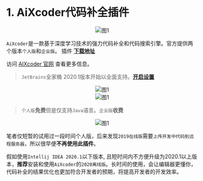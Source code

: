 # 1. AiXcoder代码补全插件

<div align="center"><img src="./images/1002/1.png" alt="图1"/></div>

`AiXcoder`是一款基于深度学习技术的强力代码补全和代码搜索引擎。官方提供两个版本`个人版`和`企业版`。 
插件 **[下载地址](https://plugins.jetbrains.com/plugin/13574-aixcoder-code-completer)**

访问 [AIXcoder 官网](https://www.aixcoder.com/) 查看更多信息。

> `JetBrains`全家桶 2020.1版本开始以全面支持。**[开启设置](/zh-cn/301_常用设置?id=_15-深度学习辅助补全)**

<div align="center"><img src="./images/1002/2.png" alt="图1"/></div>
<div align="center"><img src="./images/1002/3.png" alt="图1"/></div>

> `个人版`**免费**但是仅支持`Java`语言。`企业版`**收费**

<div align="center"><img src="./images/1002/4.png" alt="图1"/></div>

笔者仅短暂的试用过一段时间个人版，后来发现`2019在线版`需要`上传开发中代码到远程服务器`，所以很早便**不再使用此插件**。

假如使用`Intellij IDEA 2020.1`以下版本, 且短时间内不方便升级为2020.1以上版本，**推荐**安装和使用`AiXcoder`的`2020离线版`。长时间的使用，会让编辑器更懂你，代码补全的结果优化也更加符合开发者的预期，将提高开发者的开发效率。
